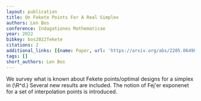 ```yaml
---
layout: publication
title: On Fekete Points For A Real Simplex
authors: Len Bos
conference: Indagationes Mathematicae
year: 2022
bibkey: bos2022fekete
citations: 2
additional_links: [{name: Paper, url: 'https://arxiv.org/abs/2205.06498'}]
tags: []
short_authors: Len Bos
---
```

We survey what is known about Fekete points/optimal designs for a simplex in
\(\R^d.\) Several new results are included. The notion of Fej\'er exponenet for a
set of interpolation points is introduced.